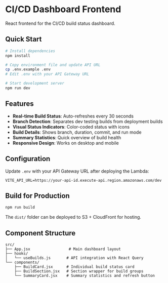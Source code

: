 # CI/CD Dashboard Frontend

React frontend for the CI/CD build status dashboard.

## Quick Start

```bash
# Install dependencies
npm install

# Copy environment file and update API URL
cp .env.example .env
# Edit .env with your API Gateway URL

# Start development server
npm run dev
```

## Features

- **Real-time Build Status**: Auto-refreshes every 30 seconds
- **Branch Detection**: Separates dev testing builds from deployment builds
- **Visual Status Indicators**: Color-coded status with icons
- **Build Details**: Shows branch, duration, commit, and run mode
- **Summary Statistics**: Quick overview of build health
- **Responsive Design**: Works on desktop and mobile

## Configuration

Update `.env` with your API Gateway URL after deploying the Lambda:

```env
VITE_API_URL=https://your-api-id.execute-api.region.amazonaws.com/dev
```

## Build for Production

```bash
npm run build
```

The `dist/` folder can be deployed to S3 + CloudFront for hosting.

## Component Structure

```
src/
├── App.jsx                 # Main dashboard layout
├── hooks/
│   └── useBuilds.js       # API integration with React Query
└── components/
    ├── BuildCard.jsx      # Individual build status card
    ├── BuildSection.jsx   # Section wrapper for build groups  
    └── SummaryCard.jsx    # Summary statistics and refresh button
```